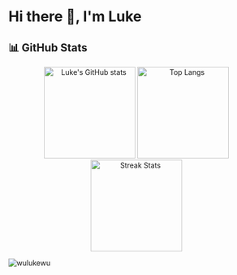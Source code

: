 # Hi there 👋, I'm Luke

## 📊 GitHub Stats
<p align="center">
  <img src="https://github-readme-stats.vercel.app/api?username=wulukewu&show_icons=true&theme=radical" alt="Luke's GitHub stats" height="180" />
  <img src="https://github-readme-stats.vercel.app/api/top-langs/?username=wulukewu&theme=tokyonight" alt="Top Langs" height="180" />
  <img src="https://github-readme-streak-stats.herokuapp.com/?user=wulukewu&theme=tokyonight" alt="Streak Stats" height="180" />
</p>

<p align="left"> <img src="https://komarev.com/ghpvc/?username=wulukewu&label=Profile%20views&color=0e75b6&style=flat" alt="wulukewu" /> </p>
